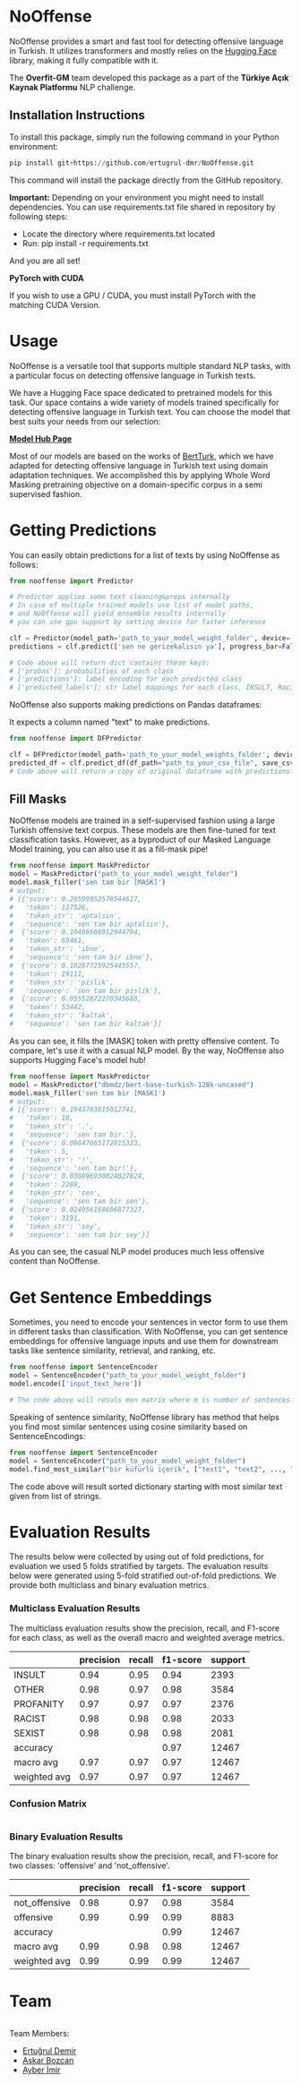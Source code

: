 # NoOffense
NoOffense provides a smart and fast tool for detecting offensive language in Turkish. It utilizes transformers and mostly relies on the [Hugging Face](https://huggingface.co/) library, making it fully compatible with it.

The **Overfit-GM** team developed this package as a part of the **Türkiye Açık Kaynak Platformu** NLP challenge.


## Installation Instructions
To install this package, simply run the following command in your Python environment:

```python
pip install git+https://github.com/ertugrul-dmr/NoOffense.git
```
This command will install the package directly from the GitHub repository.

**Important:** Depending on your environment you might need to install dependencies. You can use requirements.txt file shared in repository by following steps:
- Locate the directory where requirements.txt located
- Run: pip install -r requirements.txt

And you are all set!

**PyTorch with CUDA**

If you wish to use a GPU / CUDA, you must install PyTorch with the matching CUDA Version.
# Usage

NoOffense is a versatile tool that supports multiple standard NLP tasks, with a particular focus on detecting offensive language in Turkish texts.

We have a Hugging Face space dedicated to pretrained models for this task. Our space contains a wide variety of models trained specifically for detecting offensive language in Turkish text. You can choose the model that best suits your needs from our selection:

[**Model Hub Page**](https://huggingface.co/Overfit-GM)

Most of our models are based on the works of [BertTurk](https://github.com/stefan-it/turkish-bert), which we have adapted for detecting offensive language in Turkish text using domain adaptation techniques. We accomplished this by applying Whole Word Masking pretraining objective on a domain-specific corpus in a semi supervised fashion.

# Getting Predictions
You can easily obtain predictions for a list of texts by using NoOffense as follows:
```python
from nooffense import Predictor

# Predictor applies some text cleaning&preps internally
# In case of multiple trained models use list of model paths,
# and NoOffense will yield ensemble results internally
# you can use gpu support by setting device for faster inference

clf = Predictor(model_path='path_to_your_model_weight_folder', device='cuda')
predictions = clf.predict(['sen ne gerizekalısın ya'], progress_bar=False)

# Code above will return dict contains these keys:
# ['probas']: probabilities of each class
# ['predictions']: label encoding for each predicted class
# ['predicted_labels']: str label mappings for each class, INSULT, Racist etc.
```
NoOffense also supports making predictions on Pandas dataframes:

It expects a column named "text" to make predictions.
```python
from nooffense import DFPredictor

clf = DFPredictor(model_path='path_to_your_model_weights_folder', device='cpu')
predicted_df = clf.predict_df(df_path="path_to_your_csv_file", save_csv=False, progress_bar=True)
# Code above will return a copy of original dataframe with predictions.
```

## Fill Masks

NoOffense models are trained in a self-supervised fashion using a large Turkish offensive text corpus. These models are then fine-tuned for text classification tasks. However, as a byproduct of our Masked Language Model training, you can also use it as a fill-mask pipe!
```python
from nooffense import MaskPredictor
model = MaskPredictor("path_to_your_model_weight_folder")
model.mask_filler('sen tam bir [MASK]')
# output:
# [{'score': 0.26599952578544617,
#   'token': 127526,
#   'token_str': 'aptalsın',
#   'sequence': 'sen tam bir aptalsın'},
#  {'score': 0.10496608912944794,
#   'token': 69461,
#   'token_str': 'ibne',
#   'sequence': 'sen tam bir ibne'},
#  {'score': 0.10287725925445557,
#   'token': 19111,
#   'token_str': 'pislik',
#   'sequence': 'sen tam bir pislik'},
#  {'score': 0.05552872270345688,
#   'token': 53442,
#   'token_str': 'kaltak',
#   'sequence': 'sen tam bir kaltak'}]
```

As you can see, it fills the [MASK] token with pretty offensive content. To compare, let's use it with a casual NLP model. By the way, NoOffense also supports Hugging Face's model hub!

```python
from nooffense import MaskPredictor
model = MaskPredictor("dbmdz/bert-base-turkish-128k-uncased")
model.mask_filler('sen tam bir [MASK]')
# output:
# [{'score': 0.1943783015012741,
#   'token': 18,
#   'token_str': '.',
#   'sequence': 'sen tam bir.'},
#  {'score': 0.09647665172815323,
#   'token': 5,
#   'token_str': '!',
#   'sequence': 'sen tam bir!'},
#  {'score': 0.030896930024027824,
#   'token': 2289,
#   'token_str': 'sen',
#   'sequence': 'sen tam bir sen'},
#  {'score': 0.024956168606877327,
#   'token': 3191,
#   'token_str': 'sey',
#   'sequence': 'sen tam bir sey'}]
```
As you can see, the casual NLP model produces much less offensive content than NoOffense.

# Get Sentence Embeddings

Sometimes, you need to encode your sentences in vector form to use them in different tasks than classification. With NoOffense, you can get sentence embeddings for offensive language inputs and use them for downstream tasks like sentence similarity, retrieval, and ranking, etc.
```python
from nooffense import SentenceEncoder
model = SentenceEncoder("path_to_your_model_weight_folder")
model.encode(['input_text_here'])

# The code above will resuls mxn matrix where m is number of sentences given and n is dimension of encoder model.
```


Speaking of sentence similarity, NoOffense library has method that helps you find most similar sentences using cosine similarity based on SentenceEncodings:
```python
from nooffense import SentenceEncoder
model = SentenceEncoder("path_to_your_model_weight_folder")
model.find_most_similar("bir küfürlü içerik", ["text1", "text2", ..., "text_n"])
```
The code above will result sorted dictionary starting with most similar text given from list of strings.

# Evaluation Results

The results below were collected by using out of fold predictions, for evaluation we used 5 folds stratified by targets.
The evaluation results below were generated using 5-fold stratified out-of-fold predictions. We provide both multiclass and binary evaluation metrics.

### Multiclass Evaluation Results

The multiclass evaluation results show the precision, recall, and F1-score for each class, as well as the overall macro and weighted average metrics. 

|     | precision | recall | f1-score | support |
| --- | --------- | ------ | -------- | ------- |
| INSULT | 0.94 | 0.95 | 0.94 | 2393 |
| OTHER | 0.98 | 0.97 | 0.98 | 3584 |
| PROFANITY | 0.97 | 0.97 | 0.97 | 2376 |
| RACIST | 0.98 | 0.98 | 0.98 | 2033 |
| SEXIST | 0.98 | 0.98 | 0.98 | 2081 |
| accuracy | | | 0.97 | 12467 |
| macro avg | 0.97 | 0.97 | 0.97 | 12467 |
| weighted avg | 0.97 | 0.97 | 0.97 | 12467 |

### Confusion Matrix

<p align="left">
  <img src="https://raw.githubusercontent.com/ertugrul-dmr/NoOffense/master/docs/img/confusion_matrix.png?token=GHSAT0AAAAAAB3WJKN7SRIMB5TFF3PE6BIWZBMNCFA" alt="">
</p>

### Binary Evaluation Results
The binary evaluation results show the precision, recall, and F1-score for two classes: 'offensive' and 'not_offensive'.

|              | precision | recall | f1-score | support |
| ------------ | --------- | ------ | -------- | ------- |
| not_offensive | 0.98 | 0.97 | 0.98 | 3584 |
| offensive     | 0.99 | 0.99 | 0.99 | 8883 |
| accuracy      | | | 0.99 | 12467 |
| macro avg     | 0.99 | 0.98 | 0.98 | 12467 |
| weighted avg  | 0.99 | 0.99 | 0.99 | 12467 |

# Team

<p align="center">
  <img src="https://github.com/ertugrul-dmr/NoOffense/blob/master/docs/img/team_logov1.png?raw=true" alt="">
</p>

Team Members:
- [Ertuğrul Demir](https://github.com/ertugrul-dmr)
- [Askar Bozcan](https://github.com/askarbozcan)
- [Ayber İmir](https://github.com/ayberkimir)



